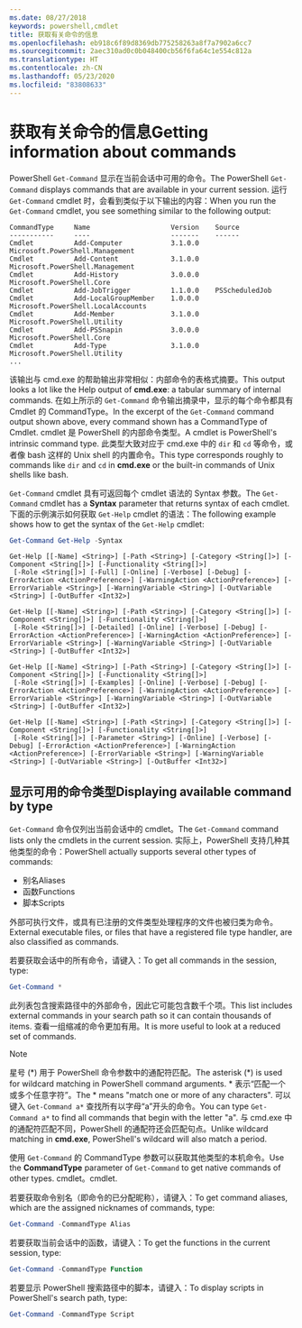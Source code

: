 ```yaml
---
ms.date: 08/27/2018
keywords: powershell,cmdlet
title: 获取有关命令的信息
ms.openlocfilehash: eb918c6f89d8369db775258263a8f7a7902a6cc7
ms.sourcegitcommit: 2aec310ad0c0b048400cb56f6fa64c1e554c812a
ms.translationtype: HT
ms.contentlocale: zh-CN
ms.lasthandoff: 05/23/2020
ms.locfileid: "83808633"
---
```

# <a name="getting-information-about-commands"></a><span data-ttu-id="d09a8-103">获取有关命令的信息</span><span class="sxs-lookup"><span data-stu-id="d09a8-103">Getting information about commands</span></span>

<span data-ttu-id="d09a8-104">PowerShell `Get-Command` 显示在当前会话中可用的命令。</span><span class="sxs-lookup"><span data-stu-id="d09a8-104">The PowerShell `Get-Command` displays commands that are available in your current session.</span></span>
<span data-ttu-id="d09a8-105">运行 `Get-Command` cmdlet 时，会看到类似于以下输出的内容：</span><span class="sxs-lookup"><span data-stu-id="d09a8-105">When you run the `Get-Command` cmdlet, you see something similar to the following output:</span></span>

```output
CommandType     Name                    Version    Source
-----------     ----                    -------    ------
Cmdlet          Add-Computer            3.1.0.0    Microsoft.PowerShell.Management
Cmdlet          Add-Content             3.1.0.0    Microsoft.PowerShell.Management
Cmdlet          Add-History             3.0.0.0    Microsoft.PowerShell.Core
Cmdlet          Add-JobTrigger          1.1.0.0    PSScheduledJob
Cmdlet          Add-LocalGroupMember    1.0.0.0    Microsoft.PowerShell.LocalAccounts
Cmdlet          Add-Member              3.1.0.0    Microsoft.PowerShell.Utility
Cmdlet          Add-PSSnapin            3.0.0.0    Microsoft.PowerShell.Core
Cmdlet          Add-Type                3.1.0.0    Microsoft.PowerShell.Utility
...
```

<span data-ttu-id="d09a8-106">该输出与 cmd.exe  的帮助输出非常相似：内部命令的表格式摘要。</span><span class="sxs-lookup"><span data-stu-id="d09a8-106">This output looks a lot like the Help output of **cmd.exe**: a tabular summary of internal commands.</span></span> <span data-ttu-id="d09a8-107">在如上所示的 `Get-Command` 命令输出摘录中，显示的每个命令都具有 Cmdlet 的 CommandType。</span><span class="sxs-lookup"><span data-stu-id="d09a8-107">In the excerpt of the `Get-Command` command output shown above, every command shown has a CommandType of Cmdlet.</span></span> <span data-ttu-id="d09a8-108">cmdlet 是 PowerShell 的内部命令类型。</span><span class="sxs-lookup"><span data-stu-id="d09a8-108">A cmdlet is PowerShell's intrinsic command type.</span></span> <span data-ttu-id="d09a8-109">此类型大致对应于 cmd.exe 中的 `dir` 和 `cd` 等命令，或者像 bash 这样的 Unix shell 的内置命令。</span><span class="sxs-lookup"><span data-stu-id="d09a8-109">This type corresponds roughly to commands like `dir` and `cd` in **cmd.exe** or the built-in commands of Unix shells like bash.</span></span>

<span data-ttu-id="d09a8-110">`Get-Command` cmdlet 具有可返回每个 cmdlet 语法的 Syntax  参数。</span><span class="sxs-lookup"><span data-stu-id="d09a8-110">The `Get-Command` cmdlet has a **Syntax** parameter that returns syntax of each cmdlet.</span></span> <span data-ttu-id="d09a8-111">下面的示例演示如何获取 `Get-Help` cmdlet 的语法：</span><span class="sxs-lookup"><span data-stu-id="d09a8-111">The following example shows how to get the syntax of the `Get-Help` cmdlet:</span></span>

```powershell
Get-Command Get-Help -Syntax
```

```output
Get-Help [[-Name] <String>] [-Path <String>] [-Category <String[]>] [-Component <String[]>] [-Functionality <String[]>]
 [-Role <String[]>] [-Full] [-Online] [-Verbose] [-Debug] [-ErrorAction <ActionPreference>] [-WarningAction <ActionPreference>] [-ErrorVariable <String>] [-WarningVariable <String>] [-OutVariable <String>] [-OutBuffer <Int32>]

Get-Help [[-Name] <String>] [-Path <String>] [-Category <String[]>] [-Component <String[]>] [-Functionality <String[]>]
 [-Role <String[]>] [-Detailed] [-Online] [-Verbose] [-Debug] [-ErrorAction <ActionPreference>] [-WarningAction <ActionPreference>] [-ErrorVariable <String>] [-WarningVariable <String>] [-OutVariable <String>] [-OutBuffer <Int32>]

Get-Help [[-Name] <String>] [-Path <String>] [-Category <String[]>] [-Component <String[]>] [-Functionality <String[]>]
 [-Role <String[]>] [-Examples] [-Online] [-Verbose] [-Debug] [-ErrorAction <ActionPreference>] [-WarningAction <ActionPreference>] [-ErrorVariable <String>] [-WarningVariable <String>] [-OutVariable <String>] [-OutBuffer <Int32>]

Get-Help [[-Name] <String>] [-Path <String>] [-Category <String[]>] [-Component <String[]>] [-Functionality <String[]>]
 [-Role <String[]>] [-Parameter <String>] [-Online] [-Verbose] [-Debug] [-ErrorAction <ActionPreference>] [-WarningAction <ActionPreference>] [-ErrorVariable <String>] [-WarningVariable <String>] [-OutVariable <String>] [-OutBuffer <Int32>]
```

## <a name="displaying-available-command-by-type"></a><span data-ttu-id="d09a8-112">显示可用的命令类型</span><span class="sxs-lookup"><span data-stu-id="d09a8-112">Displaying available command by type</span></span>

<span data-ttu-id="d09a8-113">`Get-Command` 命令仅列出当前会话中的 cmdlet。</span><span class="sxs-lookup"><span data-stu-id="d09a8-113">The `Get-Command` command lists only the cmdlets in the current session.</span></span> <span data-ttu-id="d09a8-114">实际上，PowerShell 支持几种其他类型的命令：</span><span class="sxs-lookup"><span data-stu-id="d09a8-114">PowerShell actually supports several other types of commands:</span></span>

- <span data-ttu-id="d09a8-115">别名</span><span class="sxs-lookup"><span data-stu-id="d09a8-115">Aliases</span></span>
- <span data-ttu-id="d09a8-116">函数</span><span class="sxs-lookup"><span data-stu-id="d09a8-116">Functions</span></span>
- <span data-ttu-id="d09a8-117">脚本</span><span class="sxs-lookup"><span data-stu-id="d09a8-117">Scripts</span></span>

<span data-ttu-id="d09a8-118">外部可执行文件，或具有已注册的文件类型处理程序的文件也被归类为命令。</span><span class="sxs-lookup"><span data-stu-id="d09a8-118">External executable files, or files that have a registered file type handler, are also classified as commands.</span></span>

<span data-ttu-id="d09a8-119">若要获取会话中的所有命令，请键入：</span><span class="sxs-lookup"><span data-stu-id="d09a8-119">To get all commands in the session, type:</span></span>

```powershell
Get-Command *
```

<span data-ttu-id="d09a8-120">此列表包含搜索路径中的外部命令，因此它可能包含数千个项。</span><span class="sxs-lookup"><span data-stu-id="d09a8-120">This list includes external commands in your search path so it can contain thousands of items.</span></span>
<span data-ttu-id="d09a8-121">查看一组缩减的命令更加有用。</span><span class="sxs-lookup"><span data-stu-id="d09a8-121">It is more useful to look at a reduced set of commands.</span></span>

> [!NOTE]
> <span data-ttu-id="d09a8-122">星号 (\*) 用于 PowerShell 命令参数中的通配符匹配。</span><span class="sxs-lookup"><span data-stu-id="d09a8-122">The asterisk (\*) is used for wildcard matching in PowerShell command arguments.</span></span> <span data-ttu-id="d09a8-123">\* 表示“匹配一个或多个任意字符”。</span><span class="sxs-lookup"><span data-stu-id="d09a8-123">The \* means "match one or more of any characters".</span></span> <span data-ttu-id="d09a8-124">可以键入 `Get-Command a*` 查找所有以字母“a”开头的命令。</span><span class="sxs-lookup"><span data-stu-id="d09a8-124">You can type `Get-Command a*` to find all commands that begin with the letter "a".</span></span> <span data-ttu-id="d09a8-125">与 cmd.exe  中的通配符匹配不同，PowerShell 的通配符还会匹配句点。</span><span class="sxs-lookup"><span data-stu-id="d09a8-125">Unlike wildcard matching in **cmd.exe**, PowerShell's wildcard will also match a period.</span></span>

<span data-ttu-id="d09a8-126">使用 `Get-Command` 的 CommandType 参数可以获取其他类型的本机命令。</span><span class="sxs-lookup"><span data-stu-id="d09a8-126">Use the **CommandType** parameter of `Get-Command` to get native commands of other types.</span></span>
<span data-ttu-id="d09a8-127">cmdlet。</span><span class="sxs-lookup"><span data-stu-id="d09a8-127">cmdlet.</span></span>

<span data-ttu-id="d09a8-128">若要获取命令别名（即命令的已分配昵称），请键入：</span><span class="sxs-lookup"><span data-stu-id="d09a8-128">To get command aliases, which are the assigned nicknames of commands, type:</span></span>

```powershell
Get-Command -CommandType Alias
```

<span data-ttu-id="d09a8-129">若要获取当前会话中的函数，请键入：</span><span class="sxs-lookup"><span data-stu-id="d09a8-129">To get the functions in the current session, type:</span></span>

```powershell
Get-Command -CommandType Function
```

<span data-ttu-id="d09a8-130">若要显示 PowerShell 搜索路径中的脚本，请键入：</span><span class="sxs-lookup"><span data-stu-id="d09a8-130">To display scripts in PowerShell's search path, type:</span></span>

```powershell
Get-Command -CommandType Script
```
